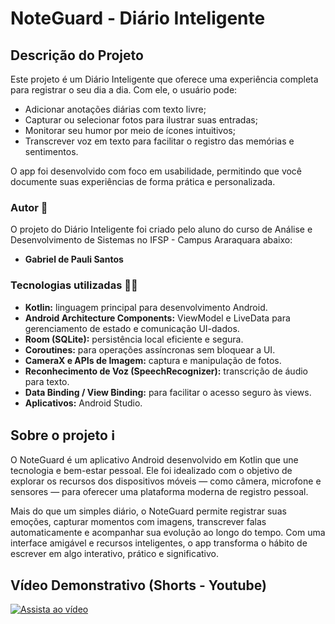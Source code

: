 # NoteGuard - Diário Inteligente

## Descrição do Projeto

Este projeto é um Diário Inteligente que oferece uma experiência completa para registrar o seu dia a dia. Com ele, o usuário pode:
- Adicionar anotações diárias com texto livre;
- Capturar ou selecionar fotos para ilustrar suas entradas;
- Monitorar seu humor por meio de ícones intuitivos;
- Transcrever voz em texto para facilitar o registro das memórias e sentimentos.

O app foi desenvolvido com foco em usabilidade, permitindo que você documente suas experiências de forma prática e personalizada.

### Autor 👤

O projeto do Diário Inteligente foi criado pelo aluno do curso de Análise e Desenvolvimento de Sistemas no IFSP - Campus Araraquara abaixo:
- **Gabriel de Pauli Santos**

### Tecnologias utilizadas 👩‍💻

- **Kotlin:** linguagem principal para desenvolvimento Android.
- **Android Architecture Components:** ViewModel e LiveData para gerenciamento de estado e comunicação UI-dados.
- **Room (SQLite):** persistência local eficiente e segura.
- **Coroutines:** para operações assíncronas sem bloquear a UI.
- **CameraX e APIs de Imagem:** captura e manipulação de fotos.
- **Reconhecimento de Voz (SpeechRecognizer):** transcrição de áudio para texto.
- **Data Binding / View Binding:** para facilitar o acesso seguro às views.
- **Aplicativos:** Android Studio.

## Sobre o projeto ℹ️

O NoteGuard é um aplicativo Android desenvolvido em Kotlin que une tecnologia e bem-estar pessoal. Ele foi idealizado com o objetivo de explorar os recursos dos dispositivos móveis — como câmera, microfone e sensores — para oferecer uma plataforma moderna de registro pessoal.

Mais do que um simples diário, o NoteGuard permite registrar suas emoções, capturar momentos com imagens, transcrever falas automaticamente e acompanhar sua evolução ao longo do tempo. Com uma interface amigável e recursos inteligentes, o app transforma o hábito de escrever em algo interativo, prático e significativo.

## Vídeo Demonstrativo (Shorts - Youtube)

[![Assista ao vídeo](https://img.youtube.com/vi/ioUlFY9JJlg/maxresdefault.jpg)](https://www.youtube.com/watch?v=ioUlFY9JJlg)

